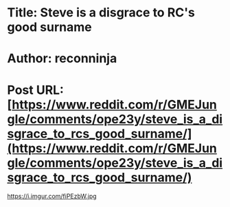 # Title: Steve is a disgrace to RC's good surname
# Author: reconninja
# Post URL: [https://www.reddit.com/r/GMEJungle/comments/ope23y/steve_is_a_disgrace_to_rcs_good_surname/](https://www.reddit.com/r/GMEJungle/comments/ope23y/steve_is_a_disgrace_to_rcs_good_surname/)


https://i.imgur.com/fiPEzbW.jpg